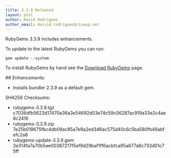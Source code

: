 ```yaml
---
title: 3.3.9 Released
layout: post
author: David Rodríguez
author_email: deivid.rodriguez@riseup.net
---
```


RubyGems 3.3.9 includes enhancements.

To update to the latest RubyGems you can run:

    gem update --system

To install RubyGems by hand see the [Download RubyGems][download] page.


_## Enhancements:_

* Installs bundler 2.3.9 as a default gem.


SHA256 Checksums:

* rubygems-3.3.9.tgz  
  c7036dfb5623d17470a36a3e54692d03e74c59c06287ac919a33e2c4ae8c2416
* rubygems-3.3.9.zip  
  7e25b019675fbc4db09ac85a7e9a2ed346ac575d40c6c5ba580fb46abfefc2a8
* rubygems-update-3.3.9.gem  
  3e314fa7a70b5ee00387217f5ef9d29baf1ff6acbfca95a677a8c733d01c75ff


[download]: https://rubygems.org/pages/download

